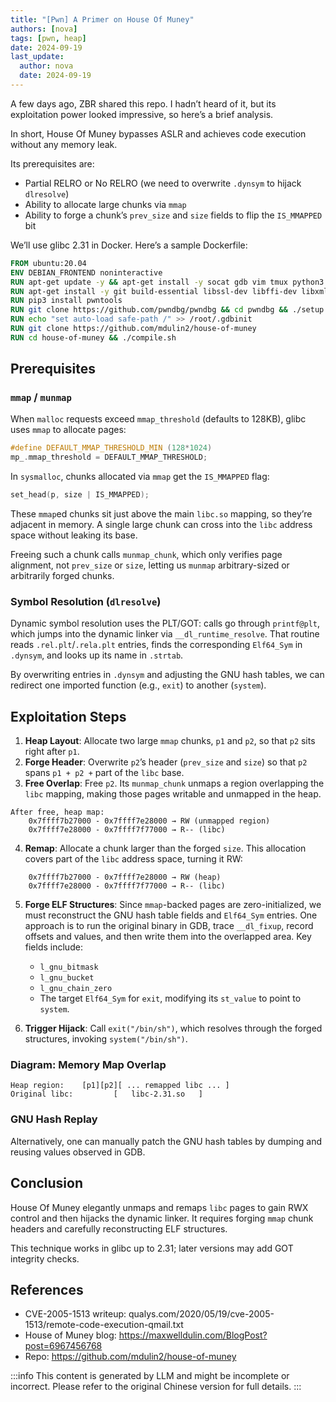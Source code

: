 ```yaml
---
title: "[Pwn] A Primer on House Of Muney"
authors: [nova]
tags: [pwn, heap]
date: 2024-09-19
last_update:
  author: nova
  date: 2024-09-19
---
```


A few days ago, ZBR shared this repo. I hadn’t heard of it, but its exploitation power looked impressive, so here’s a brief analysis.

In short, House Of Muney bypasses ASLR and achieves code execution without any memory leak.

Its prerequisites are:

- Partial RELRO or No RELRO (we need to overwrite `.dynsym` to hijack `dlresolve`)
- Ability to allocate large chunks via `mmap`
- Ability to forge a chunk’s `prev_size` and `size` fields to flip the `IS_MMAPPED` bit

We’ll use glibc 2.31 in Docker. Here’s a sample Dockerfile:

```dockerfile
FROM ubuntu:20.04
ENV DEBIAN_FRONTEND noninteractive
RUN apt-get update -y && apt-get install -y socat gdb vim tmux python3 python3-pip
RUN apt-get install -y git build-essential libssl-dev libffi-dev libxml2-dev libxslt1-dev zlib1g-dev patchelf python3-dev
RUN pip3 install pwntools
RUN git clone https://github.com/pwndbg/pwndbg && cd pwndbg && ./setup.sh
RUN echo "set auto-load safe-path /" >> /root/.gdbinit
RUN git clone https://github.com/mdulin2/house-of-muney
RUN cd house-of-muney && ./compile.sh
```

<!--truncate-->

## Prerequisites

### `mmap` / `munmap`

When `malloc` requests exceed `mmap_threshold` (defaults to 128KB), glibc uses `mmap` to allocate pages:

```c
#define DEFAULT_MMAP_THRESHOLD_MIN (128*1024)
mp_.mmap_threshold = DEFAULT_MMAP_THRESHOLD;
```

In `sysmalloc`, chunks allocated via `mmap` get the `IS_MMAPPED` flag:

```c
set_head(p, size | IS_MMAPPED);
```

These `mmap`ed chunks sit just above the main `libc.so` mapping, so they’re adjacent in memory. A single large chunk can cross into the `libc` address space without leaking its base.

Freeing such a chunk calls `munmap_chunk`, which only verifies page alignment, not `prev_size` or `size`, letting us `munmap` arbitrary-sized or arbitrarily forged chunks.

### Symbol Resolution (`dlresolve`)

Dynamic symbol resolution uses the PLT/GOT: calls go through `printf@plt`, which jumps into the dynamic linker via `__dl_runtime_resolve`. That routine reads `.rel.plt`/`.rela.plt` entries, finds the corresponding `Elf64_Sym` in `.dynsym`, and looks up its name in `.strtab`.

By overwriting entries in `.dynsym` and adjusting the GNU hash tables, we can redirect one imported function (e.g., `exit`) to another (`system`).

## Exploitation Steps

1. **Heap Layout**: Allocate two large `mmap` chunks, `p1` and `p2`, so that `p2` sits right after `p1`.
2. **Forge Header**: Overwrite `p2`’s header (`prev_size` and `size`) so that `p2` spans `p1 + p2 +` part of the `libc` base.
3. **Free Overlap**: Free `p2`. Its `munmap_chunk` unmaps a region overlapping the `libc` mapping, making those pages writable and unmapped in the heap.

```text
After free, heap map:
    0x7ffff7b27000 - 0x7ffff7e28000 → RW (unmapped region)
    0x7ffff7e28000 - 0x7ffff7f77000 → R-- (libc)
```

4. **Remap**: Allocate a chunk larger than the forged `size`. This allocation covers part of the `libc` address space, turning it RW:

```text
    0x7ffff7b27000 - 0x7ffff7e28000 → RW (heap)
    0x7ffff7e28000 - 0x7ffff7f77000 → R-- (libc)
```

5. **Forge ELF Structures**: Since `mmap`-backed pages are zero-initialized, we must reconstruct the GNU hash table fields and `Elf64_Sym` entries. One approach is to run the original binary in GDB, trace `__dl_fixup`, record offsets and values, and then write them into the overlapped area. Key fields include:

   - `l_gnu_bitmask`
   - `l_gnu_bucket`
   - `l_gnu_chain_zero`
   - The target `Elf64_Sym` for `exit`, modifying its `st_value` to point to `system`.

6. **Trigger Hijack**: Call `exit("/bin/sh")`, which resolves through the forged structures, invoking `system("/bin/sh")`.

### Diagram: Memory Map Overlap

```text
Heap region:    [p1][p2][ ... remapped libc ... ]
Original libc:         [   libc-2.31.so   ]
```

### GNU Hash Replay

Alternatively, one can manually patch the GNU hash tables by dumping and reusing values observed in GDB.

## Conclusion

House Of Muney elegantly unmaps and remaps `libc` pages to gain RWX control and then hijacks the dynamic linker. It requires forging `mmap` chunk headers and carefully reconstructing ELF structures.

This technique works in glibc up to 2.31; later versions may add GOT integrity checks.

## References

- CVE-2005-1513 writeup: qualys.com/2020/05/19/cve-2005-1513/remote-code-execution-qmail.txt
- House of Muney blog: https://maxwelldulin.com/BlogPost?post=6967456768
- Repo: https://github.com/mdulin2/house-of-muney

:::info
This content is generated by LLM and might be incomplete or incorrect. Please refer to the original Chinese version for full details.
:::

<!-- AI -->
